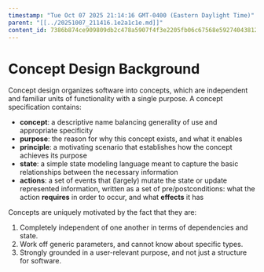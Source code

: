 ```yaml
---
timestamp: "Tue Oct 07 2025 21:14:16 GMT-0400 (Eastern Daylight Time)"
parent: "[[../20251007_211416.1e2a1c1e.md]]"
content_id: 7386b874ce909809db2c478a5907f4f3e2205fb06c67568e59274043812a68e7
---
```


# Concept Design Background

Concept design organizes software into concepts, which are independent and
familiar units of functionality with a single purpose. A concept specification
contains:

- **concept**: a descriptive name balancing generality of use and appropriate
  specificity
- **purpose**: the reason for why this concept exists, and what it enables
- **principle**: a motivating scenario that establishes how the concept achieves
  its purpose
- **state**: a simple state modeling language meant to capture the basic
  relationships between the necessary information
- **actions**: a set of events that (largely) mutate the state or update
  represented information, written as a set of pre/postconditions: what the
  action **requires** in order to occur, and what **effects** it has

Concepts are uniquely motivated by the fact that they are:

1. Completely independent of one another in terms of dependencies and state.
2. Work off generic parameters, and cannot know about specific types.
3. Strongly grounded in a user-relevant purpose, and not just a structure for
   software.

